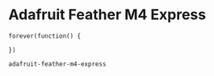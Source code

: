 # Adafruit Feather M4 Express

```sim
forever(function() {

})
```

```package
adafruit-feather-m4-express
```

